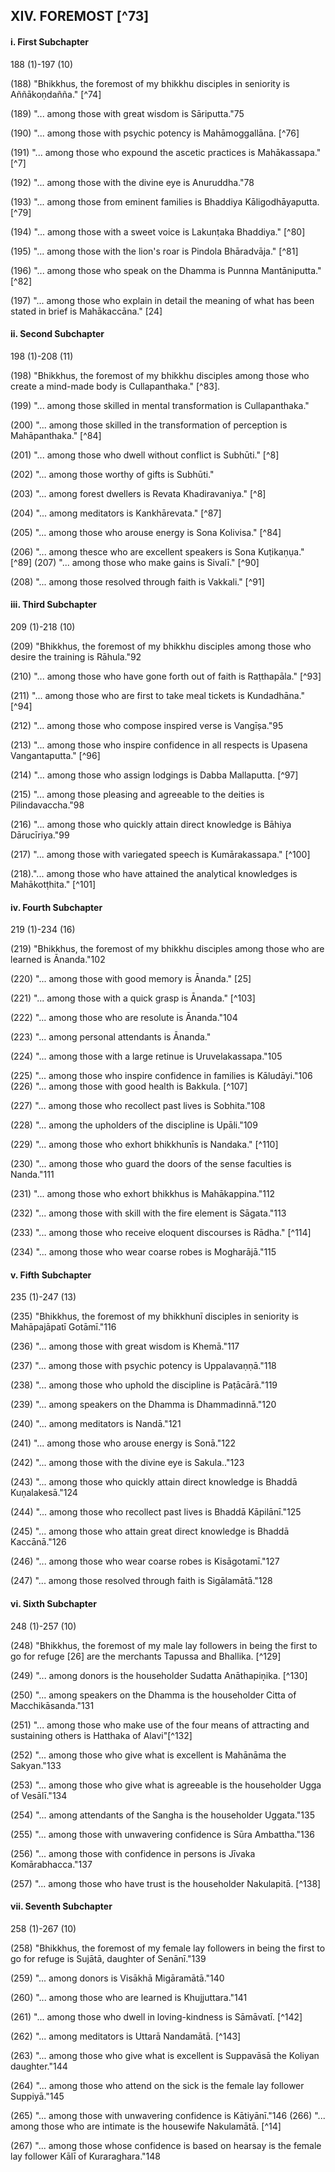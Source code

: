 ## XIV. FOREMOST [^73]

#### i. First Subchapter

188 (1)-197 (10)

(188) "Bhikkhus, the foremost of my bhikkhu disciples in seniority is Aññākoṇdañña." [^74]

(189) "... among those with great wisdom is Sāriputta."75

(190) "... among those with psychic potency is Mahāmoggallāna. [^76]

(191) "... among those who expound the ascetic practices is Mahākassapa." [^7]

(192) "... among those with the divine eye is Anuruddha."78

(193) "... among those from eminent families is Bhaddiya Kāligodhāyaputta. [^79]

(194) "... among those with a sweet voice is Lakunṭaka Bhaddiya." [^80]

(195) "... among those with the lion's roar is Pindola Bhāradvāja." [^81]

(196) "... among those who speak on the Dhamma is Punnna Mantāniputta." [^82]

(197) "... among those who explain in detail the meaning of what has been stated in brief is Mahākaccāna." [24]

#### ii. Second Subchapter

198 (1)-208 (11)

(198) "Bhikkhus, the foremost of my bhikkhu disciples among those who create a mind-made body is Cullapanthaka." [^83].

(199) "... among those skilled in mental transformation is Cullapanthaka."

(200) "... among those skilled in the transformation of perception is Mahāpanthaka." [^84]

(201) "... among those who dwell without conflict is Subhūti." [^8]

(202) "... among those worthy of gifts is Subhūti."

(203) "... among forest dwellers is Revata Khadiravaniya." [^8]

(204) "... among meditators is Kankhārevata." [^87]

(205) "... among those who arouse energy is Sona Kolivisa." [^84]

(206) "... among thesce who are excellent speakers is Sona Kuṭikaṇụa." [^89]
(207) "... among those who make gains is Sivalī." [^90]

(208) "... among those resolved through faith is Vakkali." [^91]

#### iii. Third Subchapter

209 (1)-218 (10)

(209) "Bhikkhus, the foremost of my bhikkhu disciples among those who desire the training is Rāhula."92

(210) "... among those who have gone forth out of faith is Raṭthapāla." [^93]

(211) "... among those who are first to take meal tickets is Kundadhāna." [^94]

(212) "... among those who compose inspired verse is Vangīṣa."95

(213) "... among those who inspire confidence in all respects is Upasena Vangantaputta." [^96]

(214) "... among those who assign lodgings is Dabba Mallaputta. [^97]

(215) "... among those pleasing and agreeable to the deities is Pilindavaccha."98

(216) "... among those who quickly attain direct knowledge is Bāhiya Dārucīriya."99

(217) "... among those with variegated speech is Kumārakassapa." [^100]

(218)."... among those who have attained the analytical knowledges is Mahākotṭhita." [^101]

#### iv. Fourth Subchapter

219 (1)-234 (16)

(219) "Bhikkhus, the foremost of my bhikkhu disciples among those who are learned is Ānanda."102

(220) "... among those with good memory is Ānanda." [25]

(221) "... among those with a quick grasp is Ānanda." [^103]

(222) "... among those who are resolute is Ānanda."104

(223) "... among personal attendants is Ānanda."

(224) "... among those with a large retinue is Uruvelakassapa."105

(225) "... among those who inspire confidence in families is Kāludāyi."106
(226) "... among those with good health is Bakkula. [^107]

(227) "... among those who recollect past lives is Sobhita."108

(228) "... among the upholders of the discipline is Upāli."109

(229) "... among those who exhort bhikkhunīs is Nandaka." [^110]

(230) "... among those who guard the doors of the sense faculties is Nanda."111

(231) "... among those who exhort bhikkhus is Mahākappina."112

(232) "... among those with skill with the fire element is Sāgata."113

(233) "... among those who receive eloquent discourses is Rādha." [^114]

(234) "... among those who wear coarse robes is Mogharājā."115

#### v. Fifth Subchapter

235 (1)-247 (13)

(235) "Bhikkhus, the foremost of my bhikkhunī disciples in seniority is Mahāpajāpatī Gotāmī."116

(236) "... among those with great wisdom is Khemā."117

(237) "... among those with psychic potency is Uppalavaṇṇā."118

(238) "... among those who uphold the discipline is Paṭācārā."119

(239) "... among speakers on the Dhamma is Dhammadinnā."120

(240) "... among meditators is Nandā."121

(241) "... among those who arouse energy is Sonā."122

(242) "... among those with the divine eye is Sakula.."123

(243) "... among those who quickly attain direct knowledge is Bhaddā Kuṇ̣alakesā."124

(244) "... among those who recollect past lives is Bhaddā Kāpilānī."125

(245) "... among those who attain great direct knowledge is Bhaddā Kaccānā."126

(246) "... among those who wear coarse robes is Kisāgotamī."127

(247) "... among those resolved through faith is Sigālamātā."128

#### vi. Sixth Subchapter

248 (1)-257 (10)

(248) "Bhikkhus, the foremost of my male lay followers in being the first to go for refuge [26] are the merchants Tapussa and Bhallika. [^129]

(249) "... among donors is the householder Sudatta Anāthapiṇ̣̣ika. [^130]

(250) "... among speakers on the Dhamma is the householder Citta of Macchikāsanda."131

(251) "... among those who make use of the four means of attracting and sustaining others is Hatthaka of Alavi"[^132]

(252) "... among those who give what is excellent is Mahānāma the Sakyan."133

(253) "... among those who give what is agreeable is the householder Ugga of Vesālī."134

(254) "... among attendants of the Sangha is the householder Uggata."135

(255) "... among those with unwavering confidence is Sūra Ambattha."136

(256) "... among those with confidence in persons is Jīvaka Komārabhacca."137

(257) "... among those who have trust is the householder Nakulapitā. [^138]

#### vii. Seventh Subchapter

258 (1)-267 (10)

(258) "Bhikkhus, the foremost of my female lay followers in being the first to go for refuge is Sujātā, daughter of Senānī."139

(259) "... among donors is Visākhā Migāramātā."140

(260) "... among those who are learned is Khujjuttara."141

(261) "... among those who dwell in loving-kindness is Sāmāvatī. [^142]

(262) "... among meditators is Uttarā Nandamātā. [^143]

(263) "... among those who give what is excellent is Suppavāsā the Koliyan daughter."144

(264) "... among those who attend on the sick is the female lay follower Suppiyā."145

(265) "... among those with unwavering confidence is Kātiyānī."146
(266) "... among those who are intimate is the housewife Nakulamātā. [^14]

(267) "... among those whose confidence is based on hearsay is the female lay follower Kālī of Kuraraghara."148

